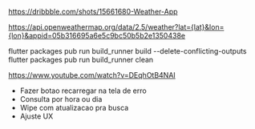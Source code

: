 https://dribbble.com/shots/15661680-Weather-App


https://api.openweathermap.org/data/2.5/weather?lat={lat}&lon={lon}&appid=05b316695a6e5c9bc50b5b2e1350438e

flutter packages pub run build_runner build --delete-conflicting-outputs
flutter packages pub run build_runner clean

https://www.youtube.com/watch?v=DEqhOtB4NAI


- Fazer botao recarregar na tela de erro
- Consulta por hora ou dia
- Wipe com atualizacao pra busca
- Ajuste UX